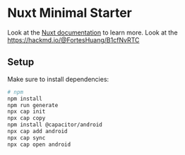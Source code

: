 # Nuxt Minimal Starter

Look at the [Nuxt documentation](https://nuxt.com/docs/getting-started/introduction) to learn more.
Look at the https://hackmd.io/@FortesHuang/B1cfNvRTC
## Setup

Make sure to install dependencies:

```bash
# npm
npm install
npm run generate
npx cap init
npx cap copy
npm install @capacitor/android
npx cap add android
npx cap sync
npx cap open android

```
